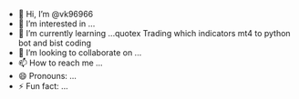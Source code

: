 - 👋 Hi, I’m @vk96966
- 👀 I’m interested in ...
- 🌱 I’m currently learning ...quotex Trading which indicators mt4 to python bot and bist coding 
- 💞️ I’m looking to collaborate on ...
- 📫 How to reach me ...
- 😄 Pronouns: ...
- ⚡ Fun fact: ...

<!---
vk96966/vk96966 is a ✨ special ✨ repository because its `README.md` (this file) appears on your GitHub profile.
You can click the Preview link to take a look at your changes.
--->
